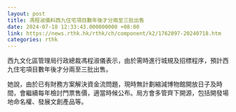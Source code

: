 ```yaml
---
layout: post
title: 馮程淑儀料西九住宅項目數年後才分兩至三批出售
date: 2024-07-18 12:33:43.000000000 +08:00
link: https://news.rthk.hk/rthk/ch/component/k2/1762097-20240718.htm
categories: rthk
---
```


西九文化區管理局行政總裁馮程淑儀表示，由於需時進行城規及招標程序，預計西九住宅項目數年後才分兩至三批出售。

她說，由於已有財務方案解決資金流問題，現時無計劃縮減博物館開放日子及時間，會繼續每年檢討門票售價，適當時候公布。局方會多管齊下開源，包括開發場地命名權、發展文創產品等。
